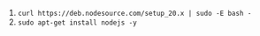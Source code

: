 1. `curl https://deb.nodesource.com/setup_20.x | sudo -E bash -`
2. `sudo apt-get install nodejs -y`